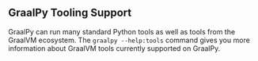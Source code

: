 ## GraalPy Tooling Support

GraalPy can run many standard Python tools as well as tools from the GraalVM ecosystem.
The `graalpy --help:tools` command gives you more information about GraalVM tools currently supported on GraalPy.
